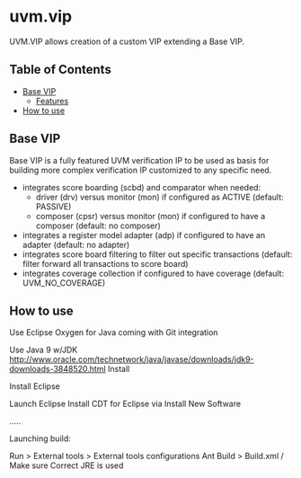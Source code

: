 # uvm.vip

UVM.VIP allows creation of a custom VIP extending a Base VIP.

Table of Contents
-----------------

* [Base VIP](#basevip)
    * [Features](#features)
* [How to use](#howtouse)


Base VIP <a name="basevip"></a>
--------------------------

Base VIP is a fully featured UVM verification IP to be used as basis for building more complex verification IP customized to any specific need. 
<a name="features"></a>
* integrates score boarding (scbd) and comparator when needed:
	* driver (drv) versus monitor (mon) if configured as ACTIVE (default: PASSIVE)
	* composer (cpsr) versus monitor (mon) if configured to have a composer (default: no composer)
* integrates a register model adapter (adp) if configured to have an adapter (default: no adapter)
* integrates score board filtering to filter out specific transactions (default: filter forward all transactions to score board)
* integrates coverage collection if configured to have coverage (default: UVM_NO_COVERAGE)

How to use <a name="howtouse"></a>
--------------------------

Use Eclipse Oxygen for Java coming with Git integration

Use Java 9 w/JDK
http://www.oracle.com/technetwork/java/javase/downloads/jdk9-downloads-3848520.html
Install

Install Eclipse

Launch Eclipse
Install CDT for Eclipse via Install New Software

.....



Launching build:

Run > External tools > External tools configurations
Ant Build >
  Build.xml     /   Make sure Correct JRE is used
